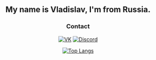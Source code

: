 <div align="center">
  
## My name is Vladislav, I'm from Russia.

### Contact
[![VK](https://img.shields.io/badge/-VK-0077FF?style=for-the-badge&logo=vk&logoColor=FFFFFF)](https://vk.com/dlaremme)
[![Discord](https://img.shields.io/badge/-DISCORD-5865F2?style=for-the-badge&logo=discord&logoColor=FFFFFF)](https://discord.com/invite/Ex64BKMrD6)

[![Top Langs](https://github-readme-stats.vercel.app/api/top-langs/?username=aronakich&layout=compact&theme=github&count_private=true)](https://github.com/anuraghazra/github-readme-stats)

</div>
